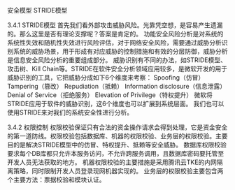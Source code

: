 安全模型  STRIDE模型


3.4.1 STRIDE模型
首先我们看外部攻击威胁风险。光靠凭空想，是容易产生遗漏的。那么这里是否有理论支撑呢？答案是肯定的。
功能安全风险分析是对系统的系统性失效和随机性失效进行风险评估，对于网络安全风险，需要通过威胁分析识别系统的威胁场景，用于形成有对应威胁的控制措施和有效的分层防御，威胁分析是信息安全风险分析的重要组成部分。
威胁识别有不同的办法，如STRIDE模型、攻击树、Kill Chain等。STRIDE在软件安全分析领域应用较多，是微软开发的用于威胁识别的工具，它把威胁分成如下6个维度来考察：
Spoofing（仿冒）
Tampering（篡改）
Repudiation（抵赖）
Information disclosure（信息泄露）
Denial of Service（拒绝服务）
Elevation of Privilege（特权提升）
微软将STRIDE应用于软件的威胁识别，这6个维度也可以扩展到系统层面。
我们也可以使用STRIDE来对我们的系统安全性进行分析。

3.4.2 权限控制
权限校验保证只有合法的资金操作请求会得到处理，它是资金安全的第一道防线。权限校验包括数据库、机器的权限校验、业务层的权限校验。主要目的是解决STRIDE模型中的仿冒、特权提升、抵赖等安全威胁。
数据库权限校验要求每个DB库都只允许本服务访问，不允许跨服务调用，且数据库密码要托管至开发人员无法获取的地方。
机器权限校验的主要措施是采用腾讯云TKE的内网隔离策略，同时限制开发人员登录现网机器实现的。
业务层的权限校验主要包含两个主要方法：票据校验和模块认证。

